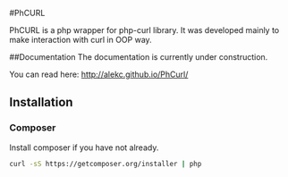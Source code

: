 #PhCURL

PhCURL is a php wrapper for php-curl library. It was developed mainly to make interaction with curl in OOP way. 

##Documentation
The documentation is currently under construction.

You can read here: http://alekc.github.io/PhCurl/

## Installation

### Composer

Install composer if you have not already.

``` bash
curl -sS https://getcomposer.org/installer | php
```

